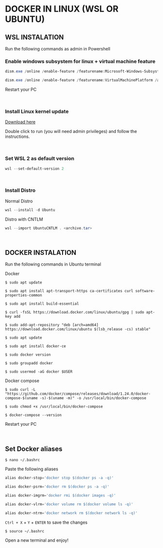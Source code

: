 # DOCKER IN LINUX (WSL OR UBUNTU)

## WSL INSTALATION
Run the following commands as admin in Powershell

### Enable windows subsystem for linux + virtual machine feature
```powershell
dism.exe /online /enable-feature /featurename:Microsoft-Windows-Subsystem-Linux /all /norestart

dism.exe /online /enable-feature /featurename:VirtualMachinePlatform /all /norestart
``` 

Restart your PC

<br>

### Install Linux kernel update
[Download here](https://learn.microsoft.com/pt-br/windows/wsl/install-manual#step-4---download-the-linux-kernel-update-package)

Double click to run (you will need admin privileges) and follow the instructions.

<br>

### Set WSL 2 as default version
```powershell
wsl --set-default-version 2
```

<br>

### Install Distro 
Normal Distro
```powershell
wsl --install -d Ubuntu
```

Distro with CNTLM
```powershell
wsl --import UbuntuCNTLM . <archive.tar>
```

<br>

## DOCKER INSTALATION
Run the following commands in Ubuntu terminal

Docker

`$ sudo apt update`

`$ sudo apt install apt-transport-https ca-certificates curl software-properties-common`

`$ sudo apt install build-essential`

`$ curl -fsSL https://download.docker.com/linux/ubuntu/gpg | sudo apt-key add`

`$ sudo add-apt-repository "deb [arch=amd64] https://download.docker.com/linux/ubuntu $(lsb_release -cs) stable"`

`$ sudo apt update`

`$ sudo apt install docker-ce`

`$ sudo docker version`

`$ sudo groupadd docker`

`$ sudo usermod -aG docker $USER`

Docker compose

`$ sudo curl -L "https://github.com/docker/compose/releases/download/1.24.0/docker-compose-$(uname -s)-$(uname -m)" -o /usr/local/bin/docker-compose`

`$ sudo chmod +x /usr/local/bin/docker-compose`

`$ docker-compose --version`

Restart your PC


<br>

## Set Docker aliases
`$ nano ~/.bashrc`


Paste the following aliases

```powershell
alias docker-stop='docker stop $(docker ps -a -q)'

alias docker-psrm='docker rm $(docker ps -a -q)'

alias docker-imgrm='docker rmi $(docker images -q)'

alias docker-vlrm='docker volume rm $(docker volume ls -q)'

alias docker-ntrm='docker network rm $(docker network ls -q)'
```

`Ctrl + X` + `Y` + `ENTER` to save the changes

`$ source ~/.bashrc`

Open a new terminal and enjoy!
